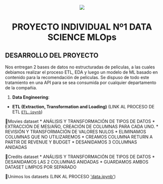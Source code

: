 <p align=center><img src=https://d31uz8lwfmyn8g.cloudfront.net/Assets/logo-henry-white-lg.png><p>

# <h1 align=center> **PROYECTO INDIVIDUAL Nº1 DATA SCIENCE MLOps** </h1>

## **DESARROLLO DEL PROYECTO**

Nos entregan 2 bases de datos no estructuradas de peliculas, a las cuales debiamos realizar el proceso ETL, EDA y luego un modelo de ML basado en contenido para la recomendación de peliculas. Se dispuso de todo este tratamiento en una API para se sea consumida por cualquier departamento de la compañia.


1. **Data Engineering**:

- **ETL (Extraction, Transformation and Loading)** (LINK AL PROCESO DE ETL [`ETL.ipynb`](./ETL.ipynb))

🌟Movies dataset
    * ANÁLISIS Y TRANSFORMACIÓN DE TIPOS DE DATOS
    * EXTRACCIÓN DE MES/AÑO, CREACIÓN DE COLUMNAS PARA CADA UNO.
    * REVISIÓN Y TRANSFORMACIÓN DE VALORES NULOS
    * ELIMINAMOS COLUMNAS QUE NO UTILIZAREMOS
    * CREAMOS COLUMNA RETURN A PARTIR DE REVENUE Y BUDGET
    * DESANIDAMOS 3 COLUMNAS ANIDADAS
   
🌟Credits dataset
    * ANÁLISIS Y TRANSFORMACIÓN DE TIPOS DE DATOS
    * DESANIDAMOS LAS 2 COLUMNAS ANIDADAS
    * GUARDAMOS AMBOS DATASET LIMPIOS POR SEPARADO

🌟Unimos los datasets (LINK AL PROCESO ['data.ipynb'](./data.ipynb))



